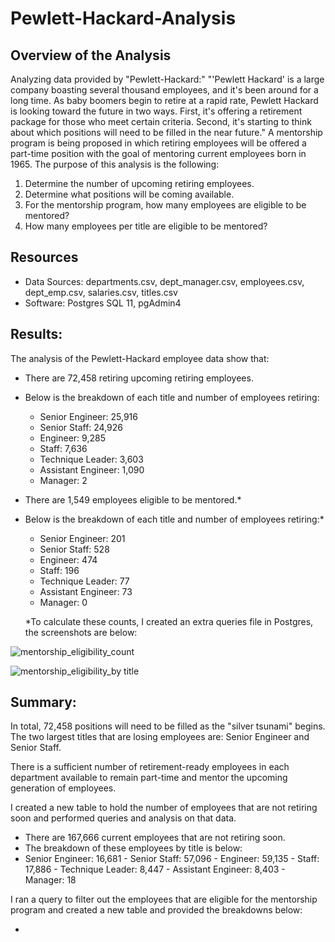 # Pewlett-Hackard-Analysis
## Overview of the Analysis
Analyzing data provided by "Pewlett-Hackard:" "'Pewlett Hackard' is a large company boasting several thousand employees, and it's been around for a long time. As baby boomers begin to retire at a rapid rate, Pewlett Hackard is looking toward the future in two ways. First, it's offering a retirement package for those who meet certain criteria. Second, it's starting to think about which positions will need to be filled in the near future." A mentorship program is being proposed in which retiring employees will be offered a part-time position with the goal of mentoring current employees born in 1965. The purpose of this analysis is the following:
1. Determine the number of upcoming retiring employees.
2. Determine what positions will be coming available.
3. For the mentorship program, how many employees are eligible to be mentored?
4. How many employees per title are eligible to be mentored?

## Resources
 - Data Sources: departments.csv, dept_manager.csv, employees.csv, dept_emp.csv, salaries.csv, titles.csv
  - Software: Postgres SQL 11, pgAdmin4

 ## Results: 
 The analysis of the Pewlett-Hackard employee data show that:
 - There are 72,458 retiring upcoming retiring employees.
 - Below is the breakdown of each title and number of employees retiring:
    - Senior Engineer: 25,916
    - Senior Staff: 24,926
    - Engineer: 9,285
    - Staff: 7,636
    - Technique Leader: 3,603
    - Assistant Engineer: 1,090
    - Manager: 2
 - There are 1,549 employees eligible to be mentored.*
 - Below is the breakdown of each title and number of employees retiring:*
    - Senior Engineer: 201
    - Senior Staff: 528
    - Engineer: 474
    - Staff: 196
    - Technique Leader: 77
    - Assistant Engineer: 73
    - Manager: 0
 
   *To calculate these counts, I created an extra queries file in Postgres, the screenshots are below:

![mentorship_eligibility_count](https://user-images.githubusercontent.com/111570965/195434905-a8d8b224-36b6-4e2d-a445-1157626ef8c7.png)

![mentorship_eligibility_by title](https://user-images.githubusercontent.com/111570965/195435172-aaea6fbb-8883-4fc1-b87e-c1b9caf341f5.png)


 ## Summary: 
 In total, 72,458 positions will need to be filled as the "silver tsunami" begins. The two largest titles that are losing employees are: Senior Engineer and Senior Staff. 

 There is a sufficient number of retirement-ready employees in each department available to remain part-time and mentor the upcoming generation of employees.

 I created a new table to hold the number of employees that are not retiring soon and performed queries and analysis on that data.



  - There are 167,666 current employees that are not retiring soon. 
  - The breakdown of these employees by title is below:
   -  Senior Engineer: 16,681
    - Senior Staff: 57,096
    - Engineer: 59,135
    - Staff: 17,886
    - Technique Leader: 8,447
    - Assistant Engineer: 8,403
    - Manager: 18


I ran a query to filter out the employees that are eligible for the mentorship program and created a new table and provided the breakdowns below:

 - 
 

